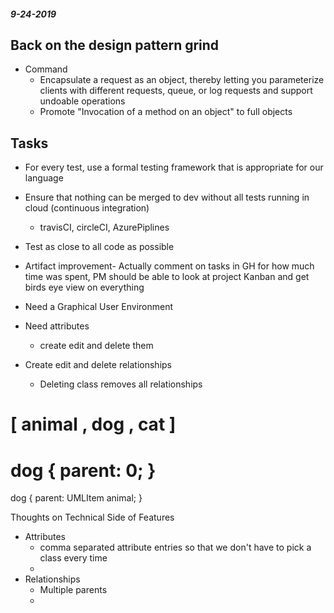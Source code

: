 #### _9-24-2019_

## Back on the design pattern grind
* Command
    * Encapsulate a request as an object, thereby letting you parameterize clients with different requests, queue, or log requests and support undoable operations
    * Promote "Invocation of a method on an object" to full objects

## Tasks
* For every test, use a formal testing framework that is appropriate for our language
* Ensure that nothing can be merged to dev without all tests running in cloud (continuous integration)
    * travisCI, circleCI, AzurePiplines
* Test as close to all code as possible
* Artifact improvement- Actually comment on tasks in GH for how much time was spent, PM should be able to look at project Kanban and get birds eye view on everything

* Need a Graphical User Environment
* Need attributes
    * create edit and delete them
* Create edit and delete relationships
    * Deleting class removes all relationships


[ animal , dog , cat ]
=======
dog {
    parent: 0;
}
=======
dog {
    parent: UMLItem animal;
}

Thoughts on Technical Side of Features
* Attributes
    * comma separated attribute entries so that we don't have to pick a class every time
    * 
* Relationships
    * Multiple parents
    * 